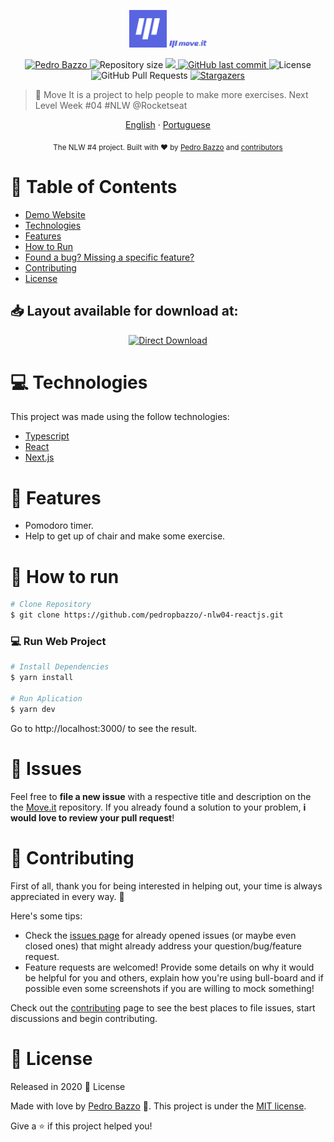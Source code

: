 <p align="center">
   <img src="https://raw.githubusercontent.com/pedropbazzo/-nlw04-reactjs/master/public/favicon.png" alt="Move It" width="60"/>
 <img src="https://github.com/pedropbazzo/-nlw04-reactjs/blob/master/public/logo-full.svg" alt="Move It" width="60"/>
</p>

<p align="center">	
   <a href="https://www.linkedin.com/in/pedropbazzo/">
      <img alt="Pedro Bazzo" src="https://img.shields.io/badge/-pedropbazzo-5965e0?style=flat&logo=Linkedin&logoColor=white" />
   </a>
  <img alt="Repository size" src="https://img.shields.io/github/repo-size/pedropbazzo/move.it?color=5863d2">

  <a aria-label="Completed" href="https://nextlevelweek.com/episodios/react/1/edicao/4">
    <img src="https://img.shields.io/badge/Move.It-NLW 4-5965e0?logo=data:image/png;base64,iVBORw0KGgoAAAANSUhEUgAAABAAAAAQCAMAAAAoLQ9TAAAALVBMVEVHcExxWsF0XMJzXMJxWcFsUsD///9jRrzY0u6Xh9Gsn9n39fyMecy0qd2bjNJWBT0WAAAABHRSTlMA2Do606wF2QAAAGlJREFUGJVdj1cWwCAIBLEsRU3uf9xobDH8+GZwUYi8i6ucJwrxKE+7D0G9Q4vlYqtmCSjndr4CgCgzlyFgfKfKCVO0LrPKjmiqMxGXkJwNnXskqWG+1oSM+BSwD8f29YLNjvx/OQrn+g99oQSoNmt3PgAAAABJRU5ErkJggg=="></img>
  </a>
  <a href="https://github.com/pedropbazzo/move.it/commits/master">
    <img alt="GitHub last commit" src="https://img.shields.io/github/last-commit/pedropbazzo/move.it?color=5863d2">
  </a> 
  <img alt="License" src="https://img.shields.io/badge/license-MIT-5965e0">
  <img alt="GitHub Pull Requests" src="https://img.shields.io/github/issues-pr/pedropbazzo/move.it?color=5863d2" />
  <a href="https://github.com/pedropbazzo/move.it/stargazers">
    <img alt="Stargazers" src="https://img.shields.io/github/stars/pedropbazzo/move.it?color=5863d2&logo=github">
  </a>
</p>

> :rocket: Move It is a project to help people to make more exercises. Next Level Week #04 #NLW @Rocketseat

<p align="center">
    <a href="README.md">English</a>
    ·
    <a href="README-pt.md">Portuguese</a>
 </p>

<div align="center">
  <sub>The NLW #4 project. Built with ❤︎ by
    <a href="https://github.com/pedropbazzo">Pedro Bazzo</a> and
    <a href="https://github.com/pedropbazzo/-nlw04-reactjs/graphs/contributors">
      contributors
    </a>
  </sub>
</div>

# :pushpin: Table of Contents

* [Demo Website](#eyes-demo-website)     
* [Technologies](#computer-technologies)
* [Features](#rocket-features)
* [How to Run](#construction_worker-how-to-run)
* [Found a bug? Missing a specific feature?](#bug-issues)
* [Contributing](#tada-contributing)
* [License](#closed_book-license)

<h2 align="left"> 📥 Layout available for download at: </h2>
<p align="center">
    <a title="Download .fig Web" href="https://www.figma.com/file/ge20pu3ofMOKoliUyKx1Nl/?viewer=1&node-id=160:2761">
        <img alt="Direct Download" src="https://img.shields.io/badge/Download Web-black?style=flat-square&logo=figma&logoColor=red" width="200px" />
    </a>
</p>

<!-- # :eyes: Demo Website
👉  demo: https://moveit-nlw.vercel.app/ -->

# :computer: Technologies
This project was made using the follow technologies:

* [Typescript](https://www.typescriptlang.org/)      
* [React](https://reactjs.org/)      
* [Next.js](https://nextjs.org/)      
     

# :rocket: Features

* Pomodoro timer.
* Help to get up of chair and make some exercise.

# :construction_worker: How to run
```bash
# Clone Repository
$ git clone https://github.com/pedropbazzo/-nlw04-reactjs.git
```

### 💻 Run Web Project

```bash
# Install Dependencies
$ yarn install

# Run Aplication
$ yarn dev
```
Go to http://localhost:3000/ to see the result.


# :bug: Issues

Feel free to **file a new issue** with a respective title and description on the the [Move.it](https://github.com/pedropbazzo/-nlw04-reactjs/issues) repository. If you already found a solution to your problem, **i would love to review your pull request**!

# :tada: Contributing
First of all, thank you for being interested in helping out, your time is always appreciated in every way. :100:

Here's some tips:

* Check the [issues page](https://github.com/pedropbazzo/-nlw04-reactjs/issues) for already opened issues (or maybe even closed ones) that might already address your question/bug/feature request.
* Feature requests are welcomed! Provide some details on why it would be helpful for you and others, explain how you're using bull-board and if possible even some screenshots if you are willing to mock something!

Check out the [contributing](https://github.com/pedropbazzo/-nlw04-reactjs) page to see the best places to file issues, start discussions and begin contributing.

# :closed_book: License

Released in 2020 :closed_book: License

Made with love by [Pedro Bazzo](https://github.com/pedropbazzo) 🚀.
This project is under the [MIT license](./LICENSE).


Give a ⭐️ if this project helped you!
